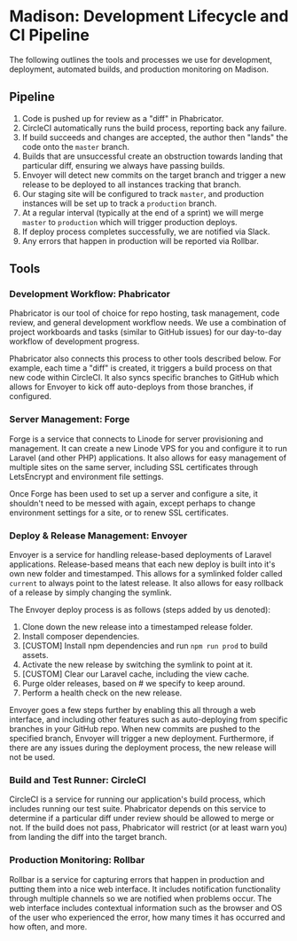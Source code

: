 # Madison: Development Lifecycle and CI Pipeline

The following outlines the tools and processes we use for development,
deployment, automated builds, and production monitoring on Madison.

## Pipeline

1. Code is pushed up for review as a "diff" in Phabricator.
2. CircleCI automatically runs the build process, reporting back any failure.
3. If build succeeds and changes are accepted, the author then "lands" the
   code onto the `master` branch.
  1. Builds that are unsuccessful create an obstruction towards landing that
     particular diff, ensuring we always have passing builds.
4. Envoyer will detect new commits on the target branch and trigger a new
   release to be deployed to all instances tracking that branch.
  1. Our staging site will be configured to track `master`, and production
     instances will be set up to track a `production` branch.
  2. At a regular interval (typically at the end of a sprint) we will merge
     `master` to `production` which will trigger production deploys.
5. If deploy process completes successfully, we are notified via Slack.
6. Any errors that happen in production will be reported via Rollbar.

## Tools

### Development Workflow: Phabricator

Phabricator is our tool of choice for repo hosting, task management, code
review, and general development workflow needs. We use a combination of project
workboards and tasks (similar to GitHub issues) for our day-to-day workflow of
development progress.

Phabricator also connects this process to other tools described below. For
example, each time a "diff" is created, it triggers a build process on that new
code within CircleCI. It also syncs specific branches to GitHub which allows for
Envoyer to kick off auto-deploys from those branches, if configured.

### Server Management: Forge

Forge is a service that connects to Linode for server provisioning and
management. It can create a new Linode VPS for you and configure it to run
Laravel (and other PHP) applications. It also allows for easy management of
multiple sites on the same server, including SSL certificates through
LetsEncrypt and environment file settings.

Once Forge has been used to set up a server and configure a site, it shouldn't
need to be messed with again, except perhaps to change environment settings for
a site, or to renew SSL certificates.

### Deploy & Release Management: Envoyer

Envoyer is a service for handling release-based deployments of Laravel
applications. Release-based means that each new deploy is built into it's own
new folder and timestamped. This allows for a symlinked folder called `current`
to always point to the latest release. It also allows for easy rollback of a
release by simply changing the symlink.

The Envoyer deploy process is as follows (steps added by us denoted):

1. Clone down the new release into a timestamped release folder.
2. Install composer dependencies.
3. [CUSTOM] Install npm dependencies and run `npm run prod` to build assets.
4. Activate the new release by switching the symlink to point at it.
5. [CUSTOM] Clear our Laravel cache, including the view cache.
6. Purge older releases, based on # we specify to keep around.
7. Perform a health check on the new release.

Envoyer goes a few steps further by enabling this all through a web interface,
and including other features such as auto-deploying from specific branches in
your GitHub repo. When new commits are pushed to the specified branch, Envoyer
will trigger a new deployment. Furthermore, if there are any issues during the
deployment process, the new release will not be used.

### Build and Test Runner: CircleCI

CircleCI is a service for running our application's build process, which
includes running our test suite. Phabricator depends on this service to
determine if a particular diff under review should be allowed to merge or not.
If the build does not pass, Phabricator will restrict (or at least warn you)
from landing the diff into the target branch.

### Production Monitoring: Rollbar

Rollbar is a service for capturing errors that happen in production and putting
them into a nice web interface. It includes notification functionality through
multiple channels so we are notified when problems occur. The web interface
includes contextual information such as the browser and OS of the user who
experienced the error, how many times it has occurred and how often, and more.
